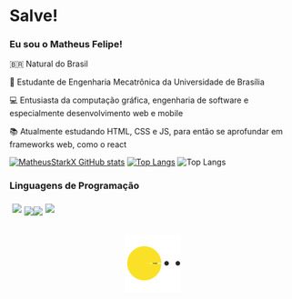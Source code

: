 # Salve! 

### Eu sou o Matheus Felipe!

:brazil: Natural do Brasil 

:satellite: Estudante de Engenharia Mecatrônica da Universidade de Brasília

:computer: Entusiasta da computação gráfica, engenharia de software e especialmente desenvolvimento web e mobile

:books: Atualmente estudando HTML, CSS e JS, para então se aprofundar em frameworks web, como o react 

[![MatheusStarkX GitHub stats](https://github-readme-stats.vercel.app/api?username=MatheusStarkX&show_icons=true&theme=great-gatsby)](https://github.com/MatheusStarkX/github-readme-stats)
[![Top Langs](https://github-readme-stats.vercel.app/api/top-langs/?username=MatheusStarkX&layout=compact&theme=great-gatsby)](https://github.com/MatheusStarkX/github-readme-stats)
![Top Langs](https://github-readme-stats.vercel.app/api/top-langs/?username=MatheusStarkX&layout=compact&theme=great-gatsby)

### Linguagens de Programação

<img src="https://img.shields.io/badge/-C++-black?style=for-the-badge&logo=c%2B%2B&logoColor=gold" style="margin:5px" /><img src="http://img.shields.io/badge/-c-black?style=for-the-badge&logo=c&logoColor=gold" /><img src="https://img.shields.io/badge/-Python-black?style=for-the-badge&logo=python&logoColor=gold" /><img src="https://img.shields.io/badge/-MySQL-black?style=for-the-badge&logo=mysql&logoColor=gold" style="margin:5px" />

<div align="center">
	<br>
	<img src="https://raw.githubusercontent.com/Aniket965/Aniket965/master/pacman.svg?sanitize=true" width="100" height="100">
</div>
